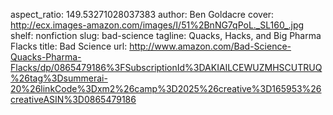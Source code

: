 aspect_ratio: 149.53271028037383
author: Ben Goldacre
cover: http://ecx.images-amazon.com/images/I/51%2BnNG7qPoL._SL160_.jpg
shelf: nonfiction
slug: bad-science
tagline: Quacks, Hacks, and Big Pharma Flacks
title: Bad Science
url: http://www.amazon.com/Bad-Science-Quacks-Pharma-Flacks/dp/0865479186%3FSubscriptionId%3DAKIAILCEWUZMHSCUTRUQ%26tag%3Dsummerai-20%26linkCode%3Dxm2%26camp%3D2025%26creative%3D165953%26creativeASIN%3D0865479186
